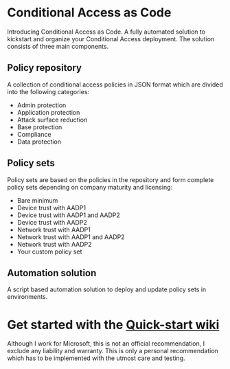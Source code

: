 # Conditional Access as Code

Introducing Conditional Access as Code. A fully automated solution to kickstart and organize your Conditional Access deployment. The solution consists of three main components.

## Policy repository
A collection of conditional access policies in JSON format which are divided into the following categories:
* Admin protection
* Application protection
* Attack surface reduction
* Base protection
* Compliance
* Data protection

## Policy sets
Policy sets are based on the policies in the repository and form complete policy sets depending on company maturity and licensing:
* Bare minimum
* Device trust with AADP1
* Device trust with AADP1 and AADP2
* Device trust with AADP2
* Network trust with AADP1
* Network trust with AADP1 and AADP2
* Network trust with AADP2
* Your custom policy set

## Automation solution
A script based automation solution to deploy and update policy sets in environments.

# Get started with the [Quick-start wiki](https://github.com/AlexFilipin/ConditionalAccess/wiki#quick-start)

Although I work for Microsoft, this is not an official recommendation, I exclude any liability and warranty. This is only a personal recommendation which has to be implemented with the utmost care and testing.
